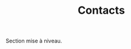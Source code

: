 ﻿---
layout: page

title: Contacts
breadcrumb: Contacts

meta: Contacts

og: img/contacts.png

lang: fr
ref: contacts
---

Section mise à niveau.
